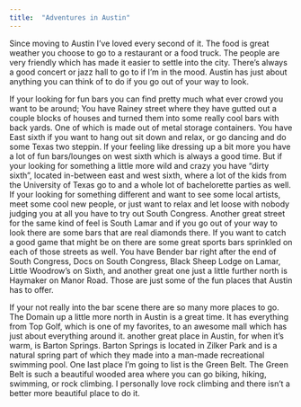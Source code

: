 ```yaml
---
title:  "Adventures in Austin"
---
```


Since moving to Austin I’ve loved every second of it. The food is great weather you choose to go to a restaurant or a food truck. The people are very friendly which has made it easier to settle into the city. There’s always a good concert or jazz hall to go to if I’m in the mood. Austin has just about anything you can think of to do if you go out of your way to look.

If your looking for fun bars you can find pretty much what ever crowd you want to be around; You have Rainey street where they have gutted out a couple blocks of houses and turned them into some really cool bars with back yards. One of which is made out of metal storage containers. You have East sixth if you want to hang out sit down and relax, or go dancing and do some Texas two steppin. If your feeling like dressing up a bit more you have a lot of fun bars/lounges on west sixth which is always a good time. But if your looking for something a little more wild and crazy you have “dirty sixth”, located in-between east and west sixth, where a lot of the kids from the University of Texas go to and a whole lot of bachelorette parties as well. If your looking for something different and want to see some local artists, meet some cool new people, or just want to relax and let loose with nobody judging you at all you have to try out South Congress. Another great street for the same kind of feel is South Lamar and if you go out of your way to look there are some bars that are real diamonds there. If you want to catch a good game that might be on there are some great sports bars sprinkled on each of those streets as well. You have Bender bar right after the end of South Congress, Docs on South Congress, Black Sheep Lodge on Lamar, Little Woodrow’s on Sixth, and another great one just a little further north is Haymaker on Manor Road. Those are just some of the fun places that Austin has to offer.

If your not really into the bar scene there are so many more places to go. The Domain up a little more north in Austin is a great time. It has everything from Top Golf, which is one of my favorites, to an awesome mall which has just about everything around it. another great place in Austin, for when it’s warm, is Barton Springs. Barton Springs is located in Zilker Park and is a natural spring part of which they made into a man-made recreational swimming pool. One last place I’m going to list is the Green Belt. The Green Belt is such a beautiful wooded area where you can go biking, hiking, swimming, or rock climbing. I personally love rock climbing and there isn’t a better more beautiful place to do it.